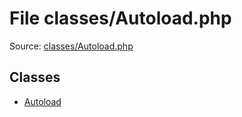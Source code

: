 File classes/Autoload.php
=========

Source: [classes/Autoload.php](https://github.com/PrestaShop/PrestaShop/blob/1.5.4.1/classes/Autoload.php)


Classes
-------

* [Autoload](class.Autoload.md)

